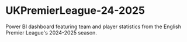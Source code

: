 # UKPremierLeague-24-2025
 Power BI dashboard featuring team and player statistics from the English Premier League's 2024-2025 season.
